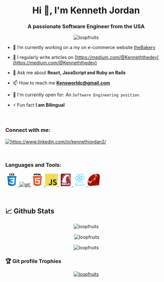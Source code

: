 <h1 align="center">Hi 👋, I'm Kenneth Jordan</h1>
<h3 align="center">A passionate Software Engineer from the USA</h3>

<p align="center"> <img src="https://komarev.com/ghpvc/?username=loopfruits&label=Profile%20views&color=red&style=flat" alt="loopfruits" /> </p>


- 🔭 I’m currently working on a my on e-commerce website [theBakery](https://github.com/LoopFruits/theBakery)

- 📝 I regularly write articles on [https://medium.com/@Kenneththedev](https://medium.com/@Kenneththedev)

- 💬 Ask me about **React, JavaScript and Ruby on Rails**

- 📫 How to reach me **Kensworldc@gmail.com**

- 💭 I'm currently open for: An `Software Engineering position`.

- ⚡ Fun fact **I am Bilingual**
<br>

<h3 align="left">Connect with me:</h3>
<p align="left">
<a href="https://www.linkedin.com/in/kennethjordan2/" target="blank"><img align="center" src="https://raw.githubusercontent.com/rahuldkjain/github-profile-readme-generator/master/src/images/icons/Social/linked-in-alt.svg" alt="https://www.linkedin.com/in/kennethjordan2/" height="30" width="40" /></a>
</p>

<br>

<h3 align="left">Languages and Tools:</h3>

<p align="left"> <a href="https://www.w3schools.com/css/" target="_blank" rel="noreferrer"> <img src="https://raw.githubusercontent.com/devicons/devicon/master/icons/css3/css3-original-wordmark.svg" alt="css3" width="40" height="40"/> </a> <a href="https://git-scm.com/" target="_blank" rel="noreferrer"> <img src="https://www.vectorlogo.zone/logos/git-scm/git-scm-icon.svg" alt="git" width="40" height="40"/> </a> <a href="https://www.w3.org/html/" target="_blank" rel="noreferrer"> <img src="https://raw.githubusercontent.com/devicons/devicon/master/icons/html5/html5-original-wordmark.svg" alt="html5" width="40" height="40"/> </a> <a href="https://developer.mozilla.org/en-US/docs/Web/JavaScript" target="_blank" rel="noreferrer"> <img src="https://raw.githubusercontent.com/devicons/devicon/master/icons/javascript/javascript-original.svg" alt="javascript" width="40" height="40"/> </a> <a href="https://rubyonrails.org" target="_blank" rel="noreferrer"> <img src="https://raw.githubusercontent.com/devicons/devicon/master/icons/rails/rails-original-wordmark.svg" alt="rails" width="40" height="40"/> </a> <a href="https://reactjs.org/" target="_blank" rel="noreferrer"> <img src="https://raw.githubusercontent.com/devicons/devicon/master/icons/react/react-original-wordmark.svg" alt="react" width="40" height="40"/> </a> <a href="https://www.ruby-lang.org/en/" target="_blank" rel="noreferrer"> <img src="https://raw.githubusercontent.com/devicons/devicon/master/icons/ruby/ruby-original.svg" alt="ruby" width="40" height="40"/> </a> </p>

<br>

## 📈 Github Stats

<p align="center"><img align="center" src="https://github-readme-stats.vercel.app/api/top-langs?username=loopfruits&theme=prussian&show_icons=true&locale=en&layout=compact" alt="loopfruits" /></p>

<p align="center">&nbsp;<img align="center" src="https://github-readme-stats.vercel.app/api?username=loopfruits&theme=algolia&show_icons=true&locale=en" alt="loopfruits" /></p>

<p align="center"><img align="center" src="https://github-readme-streak-stats.herokuapp.com/?user=loopfruits&theme=prussian" alt="loopfruits" /></p>

### :trophy: Git profile Trophies

<p align="center"> <a href="https://github.com/ryo-ma/github-profile-trophy"><img src="https://github-profile-trophy.vercel.app/?username=loopfruits&theme=algolia" alt="loopfruits" /></a> </p>
